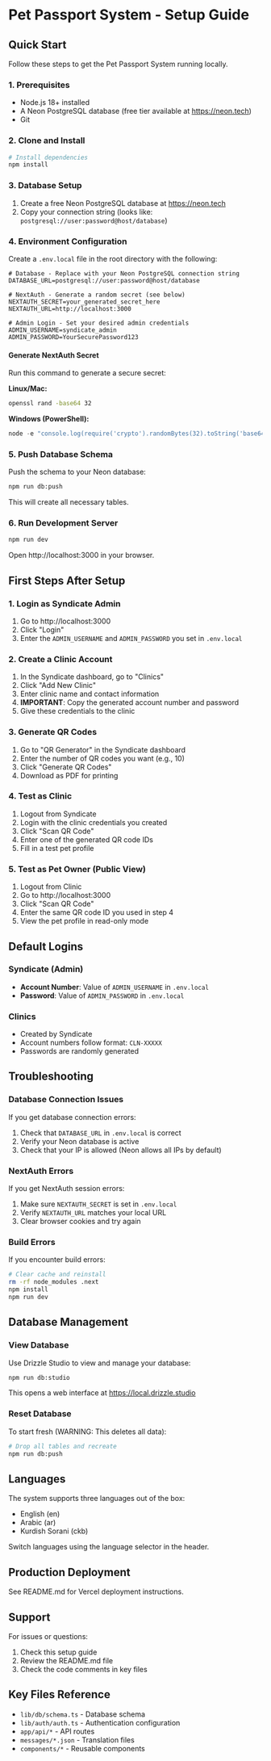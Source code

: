# Pet Passport System - Setup Guide

## Quick Start

Follow these steps to get the Pet Passport System running locally.

### 1. Prerequisites

- Node.js 18+ installed
- A Neon PostgreSQL database (free tier available at https://neon.tech)
- Git

### 2. Clone and Install

```bash
# Install dependencies
npm install
```

### 3. Database Setup

1. Create a free Neon PostgreSQL database at https://neon.tech
2. Copy your connection string (looks like: `postgresql://user:password@host/database`)

### 4. Environment Configuration

Create a `.env.local` file in the root directory with the following:

```env
# Database - Replace with your Neon PostgreSQL connection string
DATABASE_URL=postgresql://user:password@host/database

# NextAuth - Generate a random secret (see below)
NEXTAUTH_SECRET=your_generated_secret_here
NEXTAUTH_URL=http://localhost:3000

# Admin Login - Set your desired admin credentials
ADMIN_USERNAME=syndicate_admin
ADMIN_PASSWORD=YourSecurePassword123
```

#### Generate NextAuth Secret

Run this command to generate a secure secret:

**Linux/Mac:**
```bash
openssl rand -base64 32
```

**Windows (PowerShell):**
```powershell
node -e "console.log(require('crypto').randomBytes(32).toString('base64'))"
```

### 5. Push Database Schema

Push the schema to your Neon database:

```bash
npm run db:push
```

This will create all necessary tables.

### 6. Run Development Server

```bash
npm run dev
```

Open http://localhost:3000 in your browser.

## First Steps After Setup

### 1. Login as Syndicate Admin

1. Go to http://localhost:3000
2. Click "Login"
3. Enter the `ADMIN_USERNAME` and `ADMIN_PASSWORD` you set in `.env.local`

### 2. Create a Clinic Account

1. In the Syndicate dashboard, go to "Clinics"
2. Click "Add New Clinic"
3. Enter clinic name and contact information
4. **IMPORTANT**: Copy the generated account number and password
5. Give these credentials to the clinic

### 3. Generate QR Codes

1. Go to "QR Generator" in the Syndicate dashboard
2. Enter the number of QR codes you want (e.g., 10)
3. Click "Generate QR Codes"
4. Download as PDF for printing

### 4. Test as Clinic

1. Logout from Syndicate
2. Login with the clinic credentials you created
3. Click "Scan QR Code"
4. Enter one of the generated QR code IDs
5. Fill in a test pet profile

### 5. Test as Pet Owner (Public View)

1. Logout from Clinic
2. Go to http://localhost:3000
3. Click "Scan QR Code"
4. Enter the same QR code ID you used in step 4
5. View the pet profile in read-only mode

## Default Logins

### Syndicate (Admin)
- **Account Number**: Value of `ADMIN_USERNAME` in `.env.local`
- **Password**: Value of `ADMIN_PASSWORD` in `.env.local`

### Clinics
- Created by Syndicate
- Account numbers follow format: `CLN-XXXXX`
- Passwords are randomly generated

## Troubleshooting

### Database Connection Issues

If you get database connection errors:

1. Check that `DATABASE_URL` in `.env.local` is correct
2. Verify your Neon database is active
3. Check that your IP is allowed (Neon allows all IPs by default)

### NextAuth Errors

If you get NextAuth session errors:

1. Make sure `NEXTAUTH_SECRET` is set in `.env.local`
2. Verify `NEXTAUTH_URL` matches your local URL
3. Clear browser cookies and try again

### Build Errors

If you encounter build errors:

```bash
# Clear cache and reinstall
rm -rf node_modules .next
npm install
npm run dev
```

## Database Management

### View Database

Use Drizzle Studio to view and manage your database:

```bash
npm run db:studio
```

This opens a web interface at https://local.drizzle.studio

### Reset Database

To start fresh (WARNING: This deletes all data):

```bash
# Drop all tables and recreate
npm run db:push
```

## Languages

The system supports three languages out of the box:
- English (en)
- Arabic (ar)
- Kurdish Sorani (ckb)

Switch languages using the language selector in the header.

## Production Deployment

See README.md for Vercel deployment instructions.

## Support

For issues or questions:
1. Check this setup guide
2. Review the README.md file
3. Check the code comments in key files

## Key Files Reference

- `lib/db/schema.ts` - Database schema
- `lib/auth/auth.ts` - Authentication configuration
- `app/api/*` - API routes
- `messages/*.json` - Translation files
- `components/*` - Reusable components

